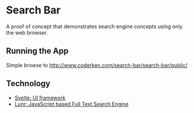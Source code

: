 # Search Bar

A proof of concept that demonstrates search engine concepts
using only the web browser.

## Running the App

Simple browse to <http://www.coderken.com/search-bar/search-bar/public/>

## Technology

* [Svelte: UI framework](https://svelte.dev/)
* [Lunr: JavaScript based Full Text Search Engine](https://lunrjs.com/)